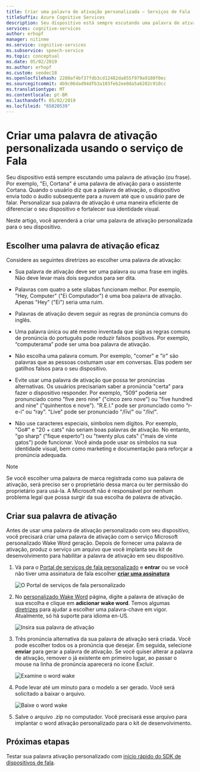 ```yaml
---
title: Criar uma palavra de ativação personalizada – Serviços de Fala
titleSuffix: Azure Cognitive Services
description: Seu dispositivo está sempre escutando uma palavra de ativação (ou frase). Quando o usuário diz que a palavra de ativação, o dispositivo envia todo o áudio subsequente para a nuvem até que o usuário pare de falar. Personalizar sua palavra de ativação é uma maneira eficiente de diferenciar o seu dispositivo e fortalecer sua identidade visual.
services: cognitive-services
author: erhopf
manager: nitinme
ms.service: cognitive-services
ms.subservice: speech-service
ms.topic: conceptual
ms.date: 05/02/2019
ms.author: erhopf
ms.custom: seodec18
ms.openlocfilehash: 2280af4bf37fdb3cd12482da855f979a9180f0ec
ms.sourcegitcommit: 4b9c06dad94dfb3a103feb2ee0da5a6202c910cc
ms.translationtype: MT
ms.contentlocale: pt-BR
ms.lasthandoff: 05/02/2019
ms.locfileid: "65020539"
---
```

# <a name="create-a-custom-wake-word-by-using-the-speech-service"></a>Criar uma palavra de ativação personalizada usando o serviço de Fala

Seu dispositivo está sempre escutando uma palavra de ativação (ou frase). Por exemplo, "Ei, Cortana" é uma palavra de ativação para o assistente Cortana. Quando o usuário diz que a palavra de ativação, o dispositivo envia todo o áudio subsequente para a nuvem até que o usuário pare de falar. Personalizar sua palavra de ativação é uma maneira eficiente de diferenciar o seu dispositivo e fortalecer sua identidade visual.

Neste artigo, você aprenderá a criar uma palavra de ativação personalizada para o seu dispositivo.

## <a name="choose-an-effective-wake-word"></a>Escolher uma palavra de ativação eficaz

Considere as seguintes diretrizes ao escolher uma palavra de ativação:

* Sua palavra de ativação deve ser uma palavra ou uma frase em inglês. Não deve levar mais dois segundos para ser dita.

* Palavras com quatro a sete sílabas funcionam melhor. Por exemplo, "Hey, Computer" ("Ei Computador") é uma boa palavra de ativação. Apenas "Hey" ("Ei") seria uma ruim.

* Palavras de ativação devem seguir as regras de pronúncia comuns do inglês.

* Uma palavra única ou até mesmo inventada que siga as regras comuns de pronúncia do português pode reduzir falsos positivos. Por exemplo, “computerama” pode ser uma boa palavra de ativação.

* Não escolha uma palavra comum. Por exemplo, "comer" e "ir" são palavras que as pessoas costumam usar em conversas. Elas podem ser gatilhos falsos para o seu dispositivo.

* Evite usar uma palavra de ativação que possa ter pronúncias alternativas. Os usuários precisariam saber a pronúncia "certa" para fazer o dispositivo responder. Por exemplo, “509” poderia ser pronunciado como "five zero nine" ("cinco zero nove") ou "five hundred and nine" ("quinhentos e nove"). "R.E.I." pode ser pronunciado como “r-e-i” ou “ray”. "Live" pode ser pronunciado "/līv/" ou "/liv/".

* Não use caracteres especiais, símbolos nem dígitos. Por exemplo, "Go#" e "20 + cats" não seriam boas palavras de ativação. No entanto, "go sharp" ("fique esperto") ou "twenty plus cats" ("mais de vinte gatos") pode funcionar. Você ainda pode usar os símbolos na sua identidade visual, bem como marketing e documentação para reforçar a pronúncia adequada.

> [!NOTE]
> Se você escolher uma palavra de marca registrada como sua palavra de ativação, será preciso ser o proprietário dessa marca ou ter permissão do proprietário para usá-la. A Microsoft não é responsável por nenhum problema legal que possa surgir da sua escolha de palavra de ativação.

## <a name="create-your-wake-word"></a>Criar sua palavra de ativação

Antes de usar uma palavra de ativação personalizado com seu dispositivo, você precisará criar uma palavra de ativação com o serviço Microsoft personalizado Wake Word geração. Depois de fornecer uma palavra de ativação, produz o serviço um arquivo que você implanta seu kit de desenvolvimento para habilitar a palavra de ativação em seu dispositivo.

1. Vá para o [Portal de serviços de fala personalizado](https://aka.ms/sdsdk-speechportal) e **entrar** ou se você não tiver uma assinatura de fala escolher [ **criar uma assinatura**](https://go.microsoft.com/fwlink/?linkid=2086754)

    ![O Portal de serviços de fala personalizado](media/speech-devices-sdk/wake-word-4.png)

1. No [personalizado Wake Word](https://aka.ms/sdsdk-wakewordportal) página, digite a palavra de ativação de sua escolha e clique em **adicionar wake word**. Temos algumas [diretrizes](#choose-an-effective-wake-word) para ajudar a escolher uma palavra-chave em vigor. Atualmente, só há suporte para idioma en-US.

    ![Insira sua palavra de ativação](media/speech-devices-sdk/wake-word-5.png)

1. Três pronúncia alternativa da sua palavra de ativação será criada. Você pode escolher todos os a pronúncia que desejar. Em seguida, selecione **enviar** para gerar a palavra de ativação. Se você quiser alterar a palavra de ativação, remover o já existente em primeiro lugar, ao passar o mouse na linha de pronúncia aparecerá no ícone Excluir.

    ![Examine o word wake](media/speech-devices-sdk/wake-word-6.png)

1. Pode levar até um minuto para o modelo a ser gerado. Você será solicitado a baixar o arquivo.

    ![Baixe o word wake](media/speech-devices-sdk/wake-word-7.png)

1. Salve o arquivo .zip no computador. Você precisará esse arquivo para implantar o word ativação personalizado para o kit de desenvolvimento.

## <a name="next-steps"></a>Próximas etapas

Testar sua palavra ativação personalizado com [início rápido do SDK de dispositivos de fala](https://aka.ms/sdsdk-quickstart).
